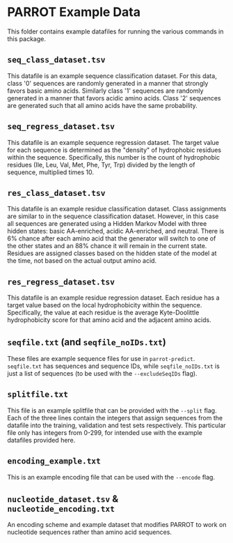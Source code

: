 # PARROT Example Data

This folder contains example datafiles for running the various commands in this package.

## `seq_class_dataset.tsv`

This datafile is an example sequence classification dataset. For this data, class '0' sequences are randomly generated in a manner that strongly favors basic amino acids. Similarly class '1' sequences are randomly generated in a manner that favors acidic amino acids. Class '2' sequences are generated such that all amino acids have the same probability.

## `seq_regress_dataset.tsv`

This datafile is an example sequence regression dataset. The target value for each sequence is determined as the "density" of hydrophobic residues within the sequence. Specifically, this number is the count of hydrophobic residues (Ile, Leu, Val, Met, Phe, Tyr, Trp) divided by the length of sequence, multiplied times 10.

## `res_class_dataset.tsv`

This datafile is an example residue classification dataset. Class assignments are similar to in the sequence classification dataset. However, in this case all sequences are generated using a Hidden Markov Model with three hidden states: basic AA-enriched, acidic AA-enriched, and neutral. There is 6% chance after each amino acid that the generator will switch to one of the other states and an 88% chance it will remain in the current state. Residues are assigned classes based on the hidden state of the model at the time, not based on the actual output amino acid.

## `res_regress_dataset.tsv`

This datafile is an example residue regression dataset. Each residue has a target value based on the local hydrophobicity within the sequence. Specifically, the value at each residue is the average Kyte-Doolittle hydrophobicity score for that amino acid and the adjacent amino acids.

## `seqfile.txt` (and `seqfile_noIDs.txt`)

These files are example sequence files for use in ``parrot-predict``. `seqfile.txt` has sequences and sequence IDs, while `seqfile_noIDs.txt` is just a list of sequences (to be used with the ``--excludeSeqIDs`` flag).

## `splitfile.txt`

This file is an example splitfile that can be provided with the ``--split`` flag. Each of the three lines contain the integers that assign sequences from the datafile into the training, validation and test sets respectively. This particular file only has integers from 0-299, for intended use with the example datafiles provided here.

## `encoding_example.txt`

This is an example encoding file that can be used with the `--encode` flag.

## `nucleotide_dataset.tsv` & `nucleotide_encoding.txt`

An encoding scheme and example dataset that modifies PARROT to work on nucleotide sequences rather than amino acid sequences.